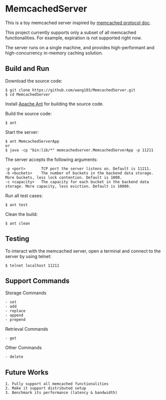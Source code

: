 # MemcachedServer

This is a toy memcached server inspired by [memcached protocol doc](https://github.com/memcached/memcached/blob/master/doc/protocol.txt).

This project currently supports only a subset of all memcached functionalities.
For example, expiration is not supported right now.

The server runs on a single machine, and provides high-performant and high-concurrency in-memory caching solution.

## Build and Run

Download the source code:

    $ git clone https://github.com/wang103/MemcachedServer.git
    $ cd MemcachedServer

Install [Apache Ant](https://ant.apache.org/) for building the source code.

Build the source code:

    $ ant

Start the server:

    $ ant MemcachedServerApp
    or
    $ java -cp "bin:lib/*" memcachedserver.MemcachedServerApp -p 11211

The server accepts the following arguments:

    -p <port>       TCP port the server listens on. Default is 11211.
    -b <buckets>    The number of buckets in the backend data storage. More buckets, less lock contention. Default is 1000.
    -c <capacity>   The capacity for each bucket in the backend data storage. More capacity, less eviction. Default is 10000.

Run all test cases:

    $ ant test

Clean the build:

    $ ant clean

## Testing

To interact with the memcached server, open a terminal and connect to the server by using telnet:

    $ telnet localhost 11211

## Support Commands

Storage Commands

    - set
    - add
    - replace
    - append
    - prepend

Retrieval Commands

    - get

Other Commands

    - delete

## Future Works

    1. Fully support all memcached functionalities
    2. Make it support distributed setup
    3. Benchmark its performance (latency & bandwidth)
